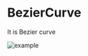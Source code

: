 # BezierCurve
It is Bezier curve

![example](https://github.com/user-attachments/assets/234d0a19-1cfb-4d3d-9c1a-496665864c68)
